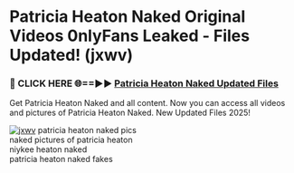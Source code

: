 # Patricia Heaton Naked Original Videos 0nlyFans Leaked - Files Updated! (jxwv)

<h3>🔴 CLICK HERE 🌐==►► <a href="https://tinyurl.com/yckcrads" rel="nofollow">Patricia Heaton Naked Updated Files</a></h3>

Get Patricia Heaton Naked and all content. Now you can access all videos and pictures of Patricia Heaton Naked. New Updated Files 2025!

[![jxwv](https://i.imgur.com/hpKpOFt.gif)](https://tinyurl.com/yckcrads)
patricia heaton naked pics<br>
naked pictures of patricia heaton<br>
niykee heaton naked<br>
patricia heaton naked fakes